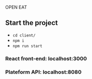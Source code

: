 OPEN EAT

## Start the project
- `cd client/`
- `npm i`
- `npm run start`

### React front-end: localhost:3000

### Plateform API: localhost:8080
